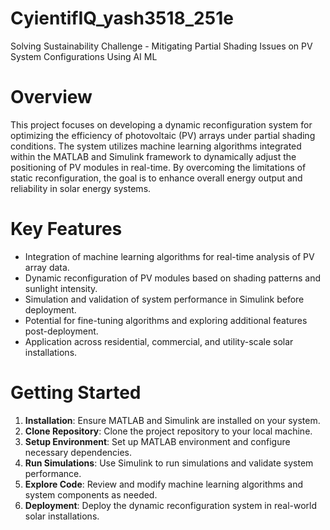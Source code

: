 # CyientifIQ_yash3518_251e
Solving Sustainability Challenge - Mitigating Partial Shading Issues on PV System Configurations Using AI ML

# Overview
This project focuses on developing a dynamic reconfiguration system for optimizing the efficiency of photovoltaic (PV) arrays under partial shading conditions. The system utilizes machine learning algorithms integrated within the MATLAB and Simulink framework to dynamically adjust the positioning of PV modules in real-time. By overcoming the limitations of static reconfiguration, the goal is to enhance overall energy output and reliability in solar energy systems.

# Key Features
- Integration of machine learning algorithms for real-time analysis of PV array data.
- Dynamic reconfiguration of PV modules based on shading patterns and sunlight intensity.
- Simulation and validation of system performance in Simulink before deployment.
- Potential for fine-tuning algorithms and exploring additional features post-deployment.
- Application across residential, commercial, and utility-scale solar installations.

# Getting Started
1. **Installation**: Ensure MATLAB and Simulink are installed on your system.
2. **Clone Repository**: Clone the project repository to your local machine.
3. **Setup Environment**: Set up MATLAB environment and configure necessary dependencies.
4. **Run Simulations**: Use Simulink to run simulations and validate system performance.
5. **Explore Code**: Review and modify machine learning algorithms and system components as needed.
6. **Deployment**: Deploy the dynamic reconfiguration system in real-world solar installations.
